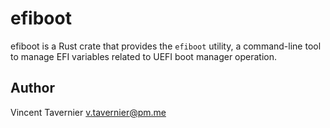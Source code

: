 # efiboot

efiboot is a Rust crate that provides the `efiboot` utility, a command-line tool
to manage EFI variables related to UEFI boot manager operation.

## Author

Vincent Tavernier <v.tavernier@pm.me>
